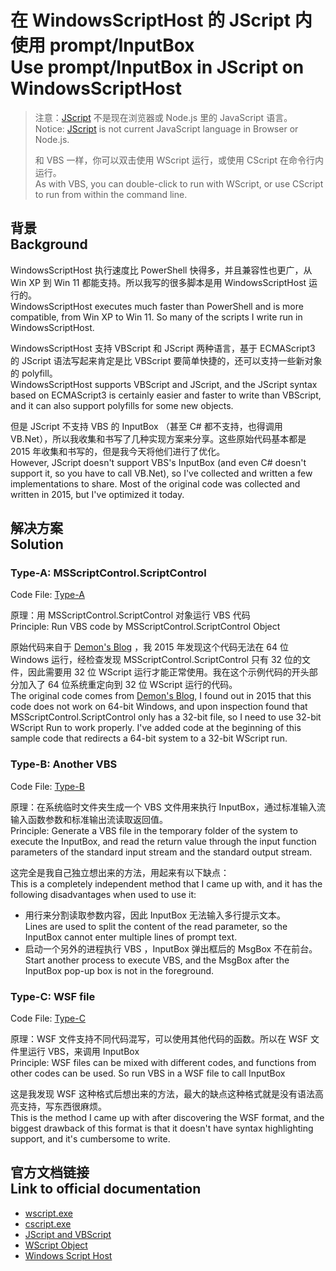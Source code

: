 # 在 WindowsScriptHost 的 JScript 内使用 prompt/InputBox<br>Use prompt/InputBox in JScript on WindowsScriptHost
> 注意：[JScript](https://learn.microsoft.com/previous-versions/windows/internet-explorer/ie-developer/scripting-articles/hbxc2t98(v=vs.84)) 不是现在浏览器或 Node.js 里的 JavaScript 语言。  
> Notice: [JScript](https://learn.microsoft.com/previous-versions/windows/internet-explorer/ie-developer/scripting-articles/hbxc2t98(v=vs.84)) is not current JavaScript language in Browser or Node.js.
>
> 和 VBS 一样，你可以双击使用 WScript 运行，或使用 CScript 在命令行内运行。  
> As with VBS, you can double-click to run with WScript, or use CScript to run from within the command line.

## 背景<br>Background
WindowsScriptHost 执行速度比 PowerShell 快得多，并且兼容性也更广，从 Win XP 到 Win 11 都能支持。所以我写的很多脚本是用 WindowsScriptHost 运行的。  
WindowsScriptHost executes much faster than PowerShell and is more compatible, from Win XP to Win 11. So many of the scripts I write run in WindowsScriptHost.

WindowsScriptHost 支持 VBScript 和 JScript 两种语言，基于 ECMAScript3 的 JScript 语法写起来肯定是比 VBScript 要简单快捷的，还可以支持一些新对象的 polyfill。  
WindowsScriptHost supports VBScript and JScript, and the JScript syntax based on ECMAScript3 is certainly easier and faster to write than VBScript, and it can also support polyfills for some new objects.

但是 JScript 不支持 VBS 的 InputBox （甚至 C# 都不支持，也得调用 VB.Net），所以我收集和书写了几种实现方案来分享。这些原始代码基本都是 2015 年收集和书写的，但是我今天将他们进行了优化。  
However, JScript doesn't support VBS's InputBox (and even C# doesn't support it, so you have to call VB.Net), so I've collected and written a few implementations to share. Most of the original code was collected and written in 2015, but I've optimized it today.

## 解决方案<br>Solution
### Type-A: MSScriptControl.ScriptControl
Code File: [Type-A](Type-A.js)

原理：用 MSScriptControl.ScriptControl 对象运行 VBS 代码  
Principle: Run VBS code by MSScriptControl.ScriptControl Object

原始代码来自于 [Demon's Blog](https://demon.tw/programming/javascript-vbs-inpubox-msgbox.html) ，我 2015 年发现这个代码无法在 64 位 Windows 运行，经检查发现 MSScriptControl.ScriptControl 只有 32 位的文件，因此需要用 32 位 WScript 运行才能正常使用。我在这个示例代码的开头部分加入了 64 位系统重定向到 32 位 WScript 运行的代码。  
The original code comes from [Demon's Blog](https://demon.tw/programming/javascript-vbs-inpubox-msgbox.html), I found out in 2015 that this code does not work on 64-bit Windows, and upon inspection found that MSScriptControl.ScriptControl only has a 32-bit file, so I need to use 32-bit WScript Run to work properly. I've added code at the beginning of this sample code that redirects a 64-bit system to a 32-bit WScript run.

### Type-B: Another VBS
Code File: [Type-B](Type-B.js)

原理：在系统临时文件夹生成一个 VBS 文件用来执行 InputBox，通过标准输入流输入函数参数和标准输出流读取返回值。  
Principle: Generate a VBS file in the temporary folder of the system to execute the InputBox, and read the return value through the input function parameters of the standard input stream and the standard output stream.

这完全是我自己独立想出来的方法，用起来有以下缺点：  
This is a completely independent method that I came up with, and it has the following disadvantages when used to use it:
* 用行来分割读取参数内容，因此 InputBox 无法输入多行提示文本。  
Lines are used to split the content of the read parameter, so the InputBox cannot enter multiple lines of prompt text.
* 启动一个另外的进程执行 VBS ，InputBox 弹出框后的 MsgBox 不在前台。  
Start another process to execute VBS, and the MsgBox after the InputBox pop-up box is not in the foreground.

### Type-C: WSF file
Code File: [Type-C](Type-C.wsf)

原理：WSF 文件支持不同代码混写，可以使用其他代码的函数。所以在 WSF 文件里运行 VBS，来调用 InputBox  
Principle: WSF files can be mixed with different codes, and functions from other codes can be used. So run VBS in a WSF file to call InputBox

这是我发现 WSF 这种格式后想出来的方法，最大的缺点这种格式就是没有语法高亮支持，写东西很麻烦。  
This is the method I came up with after discovering the WSF format, and the biggest drawback of this format is that it doesn't have syntax highlighting support, and it's cumbersome to write.

## 官方文档链接<br>Link to official documentation
* [wscript.exe](https://learn.microsoft.com/windows-server/administration/windows-commands/wscript)
* [cscript.exe](https://learn.microsoft.com/windows-server/administration/windows-commands/cscript)
* [JScript and VBScript](https://learn.microsoft.com/previous-versions/windows/internet-explorer/ie-developer/scripting-articles/d1et7k7c(v=vs.84))
* [WScript Object](https://learn.microsoft.com/previous-versions//at5ydy31(v=vs.85))
* [Windows Script Host](https://learn.microsoft.com/previous-versions/windows/it-pro/windows-server-2003/cc784547(v=ws.10))